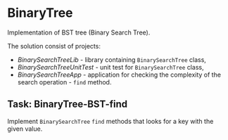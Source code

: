 # BinaryTree
Implementation of BST tree (Binary Search Tree).

The solution consist of projects:
* _BinarySearchTreeLib_ - library containing `BinarySearchTree` class,
* _BinarySearchTreeUnitTest_ - unit test for `BinarySearchTree` class,
* _BinarySearchTreeApp_ - application for checking the complexity of the search operation - `find` method.

## Task: BinaryTree-BST-find
Implement `BinarySearchTree` `find` methods that looks for a key with the given value.
